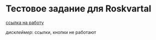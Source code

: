 # Тестовое задание для Roskvartal

[ссылка на работу](https://sajkeekloch.github.io/roskvartalTests/)

*дисклеймер*: ссылки, кнопки не работают 
